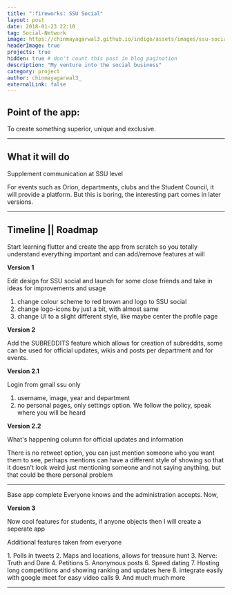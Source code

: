 ```yaml
---
title: ":fireworks: SSU Social"
layout: post
date: 2018-01-23 22:10
tag: Social-Network
image: https://chinmayagarwal3.github.io/indigo/assets/images/ssu-social.png
headerImage: true
projects: true
hidden: true # don't count this post in blog pagination
description: "My venture into the social business"
category: project
author: chinmayagarwal3_
externalLink: false
---
```


## Point of the app:

To create something superior, unique and exclusive.


---

## What it will do

Supplement communication at SSU level

<span class="evidence">For events such as Orion, departments, clubs and the Student Council, it will provide a platform. But this is boring, the interesting part comes in later versions.</span>

---

## Timeline || Roadmap

Start learning flutter and create the app from scratch so you totally understand everything important and can add/remove features at will

**Version 1**

Edit design for SSU social and launch for some close friends and take in ideas for improvements and usage

1. change colour scheme to red brown and logo to SSU social
2. change logo-icons by just a bit, with almost same
3. change UI to a slight different style, like maybe center the profile page

**Version 2**

Add the SUBREDDITS feature which allows for creation of subreddits, some can be used for official updates, wikis and posts per department and for events.

**Version 2.1**

Login from gmail ssu only

1. username, image, year and department
2. no personal pages, only settings option. We follow the policy, speak where you will be heard

**Version 2.2**

What's happening column for official updates and information

There is no retweet option, you can just mention someone who you want them to see, perhaps mentions can have a different style of showing so that it doesn't look weird just mentioning someone and not saying anything, but that could be there personal problem

---
<span class="evidence">Base app complete Everyone knows and the administration accepts. Now,</span>

**Version 3**

Now cool features for students, if anyone objects then I will create a seperate app

Additional features taken from everyone


<span class="evidence">
1. Polls in tweets
2. Maps and locations, allows for treasure hunt
3. Nerve: Truth and Dare
4. Petitions
5. Anonymous posts
6. Speed dating
7. Hosting long competitions and showing ranking and updates here
8. integrate easily with google meet for easy video calls
9. And much much more
</span>

---




